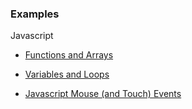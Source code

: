 ### Examples

Javascript

- [Functions and Arrays](https://helsten-jeff.github.io/examples/javascript/fns-and-arrays.html)

- [Variables and Loops](https://helsten-jeff.github.io/examples/javascript/vars-and-loops.html)

- [Javascript Mouse (and Touch) Events](https://helsten-jeff.github.io/examples/javascript/javascript-events.html)
